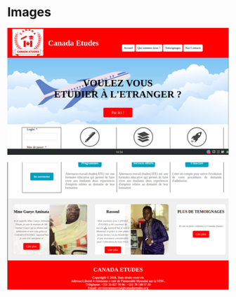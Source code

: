 
# Images

![First Screen](https://github.com/AIRALPHA/etudes-canadas/blob/master/views/top.png?raw=true)

![First Screen](https://github.com/AIRALPHA/etudes-canadas/blob/master/views/bottom.png?raw=true)



